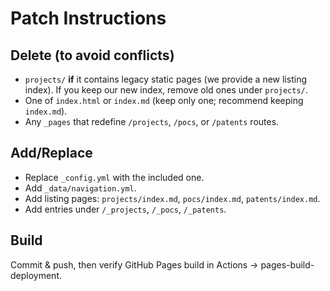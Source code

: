 # Patch Instructions

## Delete (to avoid conflicts)
- `projects/` **if** it contains legacy static pages (we provide a new listing index). If you keep our new index, remove old ones under `projects/`.
- One of `index.html` or `index.md` (keep only one; recommend keeping `index.md`).
- Any `_pages` that redefine `/projects`, `/pocs`, or `/patents` routes.

## Add/Replace
- Replace `_config.yml` with the included one.
- Add `_data/navigation.yml`.
- Add listing pages: `projects/index.md`, `pocs/index.md`, `patents/index.md`.
- Add entries under `/_projects`, `/_pocs`, `/_patents`.

## Build
Commit & push, then verify GitHub Pages build in Actions → pages-build-deployment.
